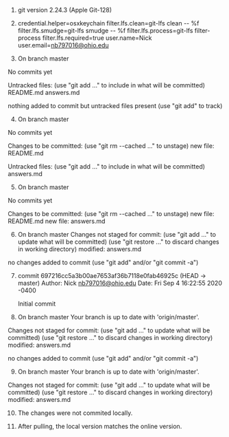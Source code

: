 1. git version 2.24.3 (Apple Git-128)

2. credential.helper=osxkeychain
filter.lfs.clean=git-lfs clean -- %f
filter.lfs.smudge=git-lfs smudge -- %f
filter.lfs.process=git-lfs filter-process
filter.lfs.required=true
user.name=Nick
user.email=nb797016@ohio.edu

3. On branch master

No commits yet

Untracked files:
  (use "git add <file>..." to include in what will be committed)
    README.md
    answers.md

nothing added to commit but untracked files present (use "git add" to track)

4. On branch master

No commits yet

Changes to be committed:
  (use "git rm --cached <file>..." to unstage)
    new file:   README.md

Untracked files:
  (use "git add <file>..." to include in what will be committed)
    answers.md

5. On branch master

No commits yet

Changes to be committed:
  (use "git rm --cached <file>..." to unstage)
    new file:   README.md
    new file:   answers.md


6. On branch master
Changes not staged for commit:
  (use "git add <file>..." to update what will be committed)
  (use "git restore <file>..." to discard changes in working directory)
    modified:   answers.md

no changes added to commit (use "git add" and/or "git commit -a")

7. commit 697216cc5a3b00ae7653af36b7118e0fab46925c (HEAD -> master)
Author: Nick <nb797016@ohio.edu>
Date:   Fri Sep 4 16:22:55 2020 -0400

    Initial commit
    
8. On branch master
Your branch is up to date with 'origin/master'.

Changes not staged for commit:
  (use "git add <file>..." to update what will be committed)
  (use "git restore <file>..." to discard changes in working directory)
    modified:   answers.md

no changes added to commit (use "git add" and/or "git commit -a")

9. On branch master
Your branch is up to date with 'origin/master'.

Changes not staged for commit:
  (use "git add <file>..." to update what will be committed)
  (use "git restore <file>..." to discard changes in working directory)
    modified:   answers.md

10.  The changes were not commited locally.

11.  After pulling, the local version matches the online version.


